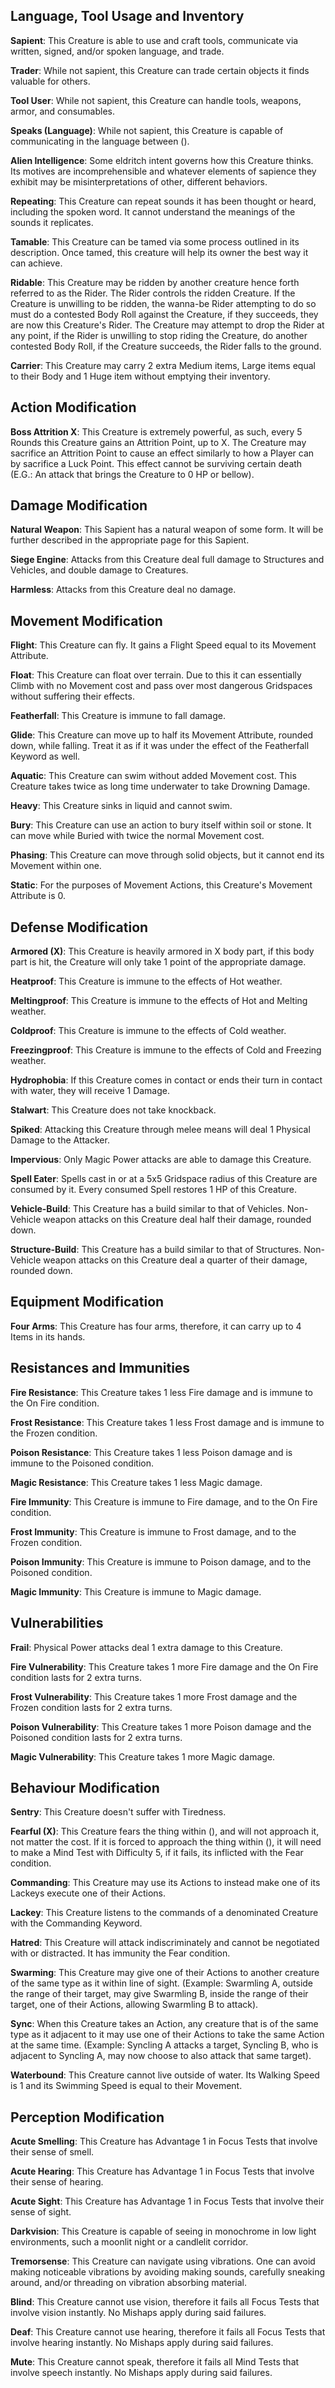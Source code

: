 ## Language, Tool Usage and Inventory
**Sapient**: This Creature is able to use and craft tools, communicate via written, signed, and/or spoken language, and trade.

**Trader**: While not sapient, this Creature can trade certain objects it finds valuable for others.

**Tool User**: While not sapient, this Creature can handle tools, weapons, armor, and consumables.

**Speaks (Language)**: While not sapient, this Creature is capable of communicating in the language between ().

**Alien Intelligence**: Some eldritch intent governs how this Creature thinks. Its motives are incomprehensible and whatever elements of sapience they exhibit may be misinterpretations of other, different behaviors.

**Repeating**: This Creature can repeat sounds it has been thought or heard, including the spoken word. It cannot understand the meanings of the sounds it replicates.

**Tamable**: This Creature can be tamed via some process outlined in its description. Once tamed, this creature will help its owner the best way it can achieve.

**Ridable**: This Creature may be ridden by another creature hence forth referred to as the Rider. The Rider controls the ridden Creature. If the Creature is unwilling to be ridden, the wanna-be Rider attempting to do so must do a contested Body Roll against the Creature, if they succeeds, they are now this Creature's Rider. The Creature may attempt to drop the Rider at any point, if the Rider is unwilling to stop riding the Creature, do another contested Body Roll, if the Creature succeeds, the Rider falls to the ground.

**Carrier**: This Creature may carry 2 extra Medium items, Large items equal to their Body and 1 Huge item without emptying their inventory.

## Action Modification
**Boss Attrition X**: This Creature is extremely powerful, as such, every 5 Rounds this Creature gains an Attrition Point, up to X. The Creature may sacrifice an Attrition Point to cause an effect similarly to how a Player can by sacrifice a Luck Point. This effect cannot be surviving certain death (E.G.: An attack that brings the Creature to 0 HP or bellow).

## Damage Modification
**Natural Weapon**: This Sapient has a natural weapon of some form. It will be further described in the appropriate page for this Sapient.

**Siege Engine**: Attacks from this Creature deal full damage to Structures and Vehicles, and double damage to Creatures.

**Harmless**: Attacks from this Creature deal no damage.

## Movement Modification
**Flight**: This Creature can fly. It gains a Flight Speed equal to its Movement Attribute.

**Float**: This Creature can float over terrain. Due to this it can essentially Climb with no Movement cost and pass over most dangerous Gridspaces without suffering their effects.

**Featherfall**: This Creature is immune to fall damage.

**Glide**: This Creature can move up to half its Movement Attribute, rounded down, while falling. Treat it as if it was under the effect of the Featherfall Keyword as well.

**Aquatic**: This Creature can swim without added Movement cost. This Creature takes twice as long time underwater to take Drowning Damage.

**Heavy**: This Creature sinks in liquid and cannot swim.

**Bury**: This Creature can use an action to bury itself within soil or stone. It can move while Buried with twice the normal Movement cost.

**Phasing**: This Creature can move through solid objects, but it cannot end its Movement within one.

**Static**: For the purposes of Movement Actions, this Creature's Movement Attribute is 0.

## Defense Modification
**Armored (X)**: This Creature is heavily armored in X body part, if this body part is hit, the Creature will only take 1 point of the appropriate damage.

**Heatproof**: This Creature is immune to the effects of Hot weather.

**Meltingproof**: This Creature is immune to the effects of Hot and Melting weather.

**Coldproof**: This Creature is immune to the effects of Cold weather.

**Freezingproof**: This Creature is immune to the effects of Cold and Freezing weather.

**Hydrophobia**: If this Creature comes in contact or ends their turn in contact with water, they will receive 1 Damage.

**Stalwart**: This Creature does not take knockback.

**Spiked**: Attacking this Creature through melee means will deal 1 Physical Damage to the Attacker.

**Impervious**: Only Magic Power attacks are able to damage this Creature.

**Spell Eater**: Spells cast in or at a 5x5 Gridspace radius of this Creature are consumed by it. Every consumed Spell restores 1 HP of this Creature.

**Vehicle-Build**: This Creature has a build similar to that of Vehicles. Non-Vehicle weapon attacks on this Creature deal half their damage, rounded down.

**Structure-Build**: This Creature has a build similar to that of Structures. Non-Vehicle weapon attacks on this Creature deal a quarter of their damage, rounded down.

## Equipment Modification
**Four Arms**: This Creature has four arms, therefore, it can carry up to 4 Items in its hands.

## Resistances and Immunities
**Fire Resistance**: This Creature takes 1 less Fire damage and is immune to the On Fire condition.

**Frost Resistance**: This Creature takes 1 less Frost damage and is immune to the Frozen condition.

**Poison Resistance**: This Creature takes 1 less Poison damage and is immune to the Poisoned condition.

**Magic Resistance**: This Creature takes 1 less Magic damage.

**Fire Immunity**: This Creature is immune to Fire damage, and to the On Fire condition.

**Frost Immunity**: This Creature is immune to Frost damage, and to the Frozen condition.

**Poison Immunity**: This Creature is immune to Poison damage, and to the Poisoned condition.

**Magic Immunity**: This Creature is immune to Magic damage.

## Vulnerabilities
**Frail**: Physical Power attacks deal 1 extra damage to this Creature.

**Fire Vulnerability**: This Creature takes 1 more Fire damage and the On Fire condition lasts for 2 extra turns.

**Frost Vulnerability**: This Creature takes 1 more Frost damage and the Frozen condition lasts for 2 extra turns.

**Poison Vulnerability**: This Creature takes 1 more Poison damage and the Poisoned condition lasts for 2 extra turns.

**Magic Vulnerability**: This Creature takes 1 more Magic damage.

## Behaviour Modification
**Sentry**: This Creature doesn't suffer with Tiredness.

**Fearful (X)**: This Creature fears the thing within (), and will not approach it, not matter the cost. If it is forced to approach the thing within (), it will need to make a Mind Test with Difficulty 5, if it fails, its inflicted with the Fear condition.

**Commanding**: This Creature may use its Actions to instead make one of its Lackeys execute one of their Actions.

**Lackey**: This Creature listens to the commands of a denominated Creature with the Commanding Keyword.

**Hatred**: This Creature will attack indiscriminately and cannot be negotiated with or distracted. It has immunity the Fear condition.

**Swarming**: This Creature may give one of their Actions to another creature of the same type as it within line of sight. (Example: Swarmling A, outside the range of their target, may give Swarmling B, inside the range of their target, one of their Actions, allowing Swarmling B to attack).

**Sync**: When this Creature takes an Action, any creature that is of the same type as it adjacent to it may use one of their Actions to take the same Action at the same time. (Example: Syncling A attacks a target, Syncling B, who is adjacent to Syncling A, may now choose to also attack that same target).

**Waterbound**: This Creature cannot live outside of water. Its Walking Speed is 1 and its Swimming Speed is equal to their Movement.

## Perception Modification
**Acute Smelling**: This Creature has Advantage 1 in Focus Tests that involve their sense of smell.

**Acute Hearing**: This Creature has Advantage 1 in Focus Tests that involve their sense of hearing.

**Acute Sight**: This Creature has Advantage 1 in Focus Tests that involve their sense of sight.

**Darkvision**: This Creature is capable of seeing in monochrome in low light environments, such a moonlit night or a candlelit corridor.

**Tremorsense**: This Creature can navigate using vibrations. One can avoid making noticeable vibrations by avoiding making sounds, carefully sneaking around, and/or threading on vibration absorbing material.

**Blind**: This Creature cannot use vision, therefore it fails all Focus Tests that involve vision instantly. No Mishaps apply during said failures.

**Deaf**: This Creature cannot use hearing, therefore it fails all Focus Tests that involve hearing instantly. No Mishaps apply during said failures.

**Mute**: This Creature cannot speak, therefore it fails all Mind Tests that involve speech instantly. No Mishaps apply during said failures.